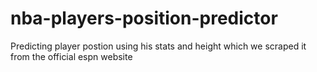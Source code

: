# nba-players-position-predictor
Predicting player postion using his stats and height which we scraped it from the official espn website 
